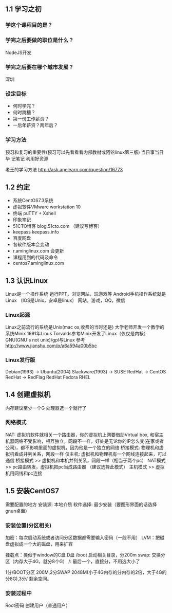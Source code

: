 ## 1.1 学习之初

### 学这个课程目的是？


### 学完之后要做的职位是什么？
NodeJS开发

### 学完之后要在哪个城市发展？
深圳

### 设定目标
+ 何时学完？
+ 何时跳槽？
+ 第一份工作薪资？
+ 一后年薪资？两年后？

### 学习方法
预习和复习的重要性(预习可以先看看看内部教材或阿铭linux第三版)
当日事当日毕
记笔记
利用好资源

老王的学习方法 http://ask.apelearn.com/question/16773

## 1.2 约定
+ 系统CentOS7.3系统
+ 虚拟软件VMware workstation 10
+ 终端 puTTY + Xshell
+ 印象笔记
+ 51CTO博客 blog.51cto.com  （建议写博客）
+ keepass keepass.info
+ 百度网盘
+ 各软件版本会变动
+ r.aminglinux.com 会更新
+ 课程用到的代码及命令
+ centos7.aminglinux.com

## 1.3 认识Linux
Linux是一个操作系统
运行PPT，浏览网站，玩游戏等
Android手机操作系统就是Linux （IOS是Unix，安卓是linux）
网站，游戏，QQ，微信

### Linux起源
Linux之前流行的系统是Unix(mac os,收费的当时还是)
大学老师开发一个教学的系统Minix
1991年Linus Torvalds参考Minix开发了Linux（仅仅是内核）
GNU(GNU's not unix)/gpl与Linux 参考 http://www.jianshu.com/p/a6a594a00b5bc

### Linux发行版
Debian(1993) -> Ubuntu(2004)
Slackware(1993) -> SUSE
RedHat -> CentOS
RedHat -> RedFlag
RedHat Fedora RHEL

## 1.4 创建虚拟机
内存建议至少一个G
处理器选一个就行了

### 网络模式
NAT: 虚拟机软件就相关一个路由器，你的虚拟机上网要借助Virtual box, 和宿主机器网络不受影响，相互独立，网段不一样，好处是无论你的IP怎么变(在家或者公司)，都不影响里面的虚拟机，因为他是一个独立的网络
桥接模式: 物理机和虚拟机看成并列关系，网段一样
仅主机: 虚拟机和物理机有一个网线连接起来，可以通信
桥接模式 >> 虚拟机和本机并列关系，网段一样（相当于两个pc）
NAT模式 >> pc路由转发，虚拟机把pc当成路由器 （建议选择此模式）
主机模式 >> 虚拟机用网线和pc连接


## 1.5 安装CentOS7
需要配置的地方
安装源: 本地介质
软件选择: 最少安装（要图形界面的话选择gnun桌面）
### 安装位置(分区相关)
加密：每次启动系统或者访问分区数据都需要输入密码（一般不用）
LVM：把磁盘虚拟成一个大的磁盘，用来扩容

挂载点：类似于window的C盘 D盘
/boot  启动相关目录，分200m
swap:  交换分区（内存大于4G，就分8个G）
/:  最后一个，直接分，不用选大小了

1分/BOOT分区 200M,2分SWAP 2048M(小于4G内存的分内存的2倍，大于4G的分8G),3分/ 剩余空间。


### 安装过程中
Root密码
创建用户（普通用户）
